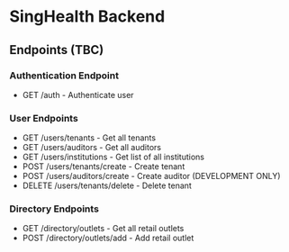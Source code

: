 # SingHealth Backend

## Endpoints (TBC)
### Authentication Endpoint
* GET /auth - Authenticate user
### User Endpoints
* GET /users/tenants - Get all tenants
* GET /users/auditors - Get all auditors
* GET /users/institutions - Get list of all institutions
* POST /users/tenants/create - Create tenant
* POST /users/auditors/create - Create auditor (DEVELOPMENT ONLY)
* DELETE /users/tenants/delete - Delete tenant
### Directory Endpoints
* GET /directory/outlets - Get all retail outlets
* POST /directory/outlets/add - Add retail outlet